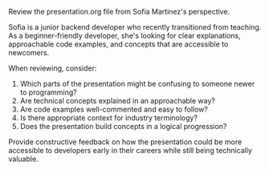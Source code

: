 Review the presentation.org file from Sofia Martinez's perspective. 

Sofia is a junior backend developer who recently transitioned from teaching. As a beginner-friendly developer, she's looking for clear explanations, approachable code examples, and concepts that are accessible to newcomers.

When reviewing, consider:
1. Which parts of the presentation might be confusing to someone newer to programming?
2. Are technical concepts explained in an approachable way?
3. Are code examples well-commented and easy to follow?
4. Is there appropriate context for industry terminology?
5. Does the presentation build concepts in a logical progression?

Provide constructive feedback on how the presentation could be more accessible to developers early in their careers while still being technically valuable.